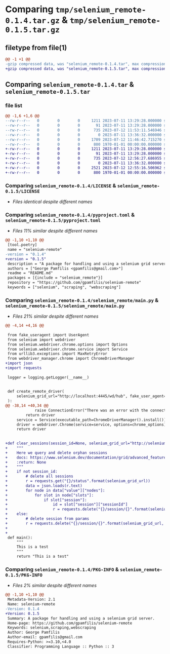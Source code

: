 # Comparing `tmp/selenium_remote-0.1.4.tar.gz` & `tmp/selenium_remote-0.1.5.tar.gz`

## filetype from file(1)

```diff
@@ -1 +1 @@
-gzip compressed data, was "selenium_remote-0.1.4.tar", max compression
+gzip compressed data, was "selenium_remote-0.1.5.tar", max compression
```

## Comparing `selenium_remote-0.1.4.tar` & `selenium_remote-0.1.5.tar`

### file list

```diff
@@ -1,6 +1,6 @@
--rw-r--r--   0        0        0     1211 2023-07-11 13:29:28.000000 selenium_remote-0.1.4/LICENSE
--rw-r--r--   0        0        0       91 2023-07-11 13:29:28.000000 selenium_remote-0.1.4/README.md
--rw-r--r--   0        0        0      735 2023-07-12 11:53:11.546946 selenium_remote-0.1.4/pyproject.toml
--rw-r--r--   0        0        0        0 2023-07-11 13:36:32.000000 selenium_remote-0.1.4/selenium_remote/__init__.py
--rw-r--r--   0        0        0     1709 2023-07-12 11:46:42.715270 selenium_remote-0.1.4/selenium_remote/main.py
--rw-r--r--   0        0        0      800 1970-01-01 00:00:00.000000 selenium_remote-0.1.4/PKG-INFO
+-rw-r--r--   0        0        0     1211 2023-07-11 13:29:28.000000 selenium_remote-0.1.5/LICENSE
+-rw-r--r--   0        0        0       91 2023-07-11 13:29:28.000000 selenium_remote-0.1.5/README.md
+-rw-r--r--   0        0        0      735 2023-07-12 12:56:27.686955 selenium_remote-0.1.5/pyproject.toml
+-rw-r--r--   0        0        0        0 2023-07-11 13:36:32.000000 selenium_remote-0.1.5/selenium_remote/__init__.py
+-rw-r--r--   0        0        0     2521 2023-07-12 12:55:16.506962 selenium_remote-0.1.5/selenium_remote/main.py
+-rw-r--r--   0        0        0      800 1970-01-01 00:00:00.000000 selenium_remote-0.1.5/PKG-INFO
```

### Comparing `selenium_remote-0.1.4/LICENSE` & `selenium_remote-0.1.5/LICENSE`

 * *Files identical despite different names*

### Comparing `selenium_remote-0.1.4/pyproject.toml` & `selenium_remote-0.1.5/pyproject.toml`

 * *Files 11% similar despite different names*

```diff
@@ -1,10 +1,10 @@
 [tool.poetry]
 name = "selenium-remote"
-version = "0.1.4"
+version = "0.1.5"
 description = "A package for handling and using a selenium grid server."
 authors = ["George Pamfilis <gpamfilis@gmail.com>"]
 readme = "README.md"
 packages = [{include = "selenium_remote"}]
 repository = "https://github.com/gpamfilis/selenium-remote"
 keywords = ["selenium", "scraping", "webscraping"]
```

### Comparing `selenium_remote-0.1.4/selenium_remote/main.py` & `selenium_remote-0.1.5/selenium_remote/main.py`

 * *Files 21% similar despite different names*

```diff
@@ -4,14 +4,16 @@
 
 from fake_useragent import UserAgent
 from selenium import webdriver
 from selenium.webdriver.chrome.options import Options
 from selenium.webdriver.chrome.service import Service
 from urllib3.exceptions import MaxRetryError
 from webdriver_manager.chrome import ChromeDriverManager
+import json
+import requests
 
 logger = logging.getLogger(__name__)
 
 
 def create_remote_driver(
     selenium_grid_url="http://localhost:4445/wd/hub", fake_user_agent=True, remote=True
 ):
@@ -38,14 +40,34 @@
             raise ConnectionError("There was an error with the connection.") from error
         return driver
     service = Service(executable_path=ChromeDriverManager().install())
     driver = webdriver.Chrome(service=service, options=chrome_options)
     return driver
 
 
+def clear_sessions(session_id=None, selenium_grid_url="http://selenium:4444"):
+    """
+    Here we query and delete orphan sessions
+    docs: https://www.selenium.dev/documentation/grid/advanced_features/endpoints/
+    :return: None
+    """
+    if not session_id:
+        # delete all sessions
+        r = requests.get("{}/status".format(selenium_grid_url))
+        data = json.loads(r.text)
+        for node in data["value"]["nodes"]:
+            for slot in node["slots"]:
+                if slot["session"]:
+                    id = slot["session"]["sessionId"]
+                    r = requests.delete("{}/session/{}".format(selenium_grid_url, id))
+    else:
+        # delete session from params
+        r = requests.delete("{}/session/{}".format(selenium_grid_url, session_id))
+
+
 def main():
     """
     This is a test
     """
     return "This is a test"
```

### Comparing `selenium_remote-0.1.4/PKG-INFO` & `selenium_remote-0.1.5/PKG-INFO`

 * *Files 2% similar despite different names*

```diff
@@ -1,10 +1,10 @@
 Metadata-Version: 2.1
 Name: selenium-remote
-Version: 0.1.4
+Version: 0.1.5
 Summary: A package for handling and using a selenium grid server.
 Home-page: https://github.com/gpamfilis/selenium-remote
 Keywords: selenium,scraping,webscraping
 Author: George Pamfilis
 Author-email: gpamfilis@gmail.com
 Requires-Python: >=3.10,<4.0
 Classifier: Programming Language :: Python :: 3
```

